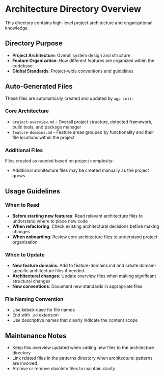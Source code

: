 # Architecture Directory Overview

This directory contains high-level project architecture and organizational knowledge.

## Directory Purpose
- **Project Architecture**: Overall system design and structure
- **Feature Organization**: How different features are organized within the codebase
- **Global Standards**: Project-wide conventions and guidelines

## Auto-Generated Files

These files are automatically created and updated by `agp init`:

### Core Architecture
- `project-overview.md` - Overall project structure, detected framework, build tools, and package manager
- `feature-domains.md` - Feature areas grouped by functionality and their file locations within the project

### Additional Files
Files created as needed based on project complexity:
- Additional architecture files may be created manually as the project grows

## Usage Guidelines

### When to Read
- **Before starting new features**: Read relevant architecture files to understand where to place new code
- **When refactoring**: Check existing architectural decisions before making changes
- **When onboarding**: Review core architecture files to understand project organization

### When to Update
- **New feature domains**: Add to feature-domains.md and create domain-specific architecture files if needed
- **Architectural changes**: Update overview files when making significant structural changes
- **New conventions**: Document new standards in appropriate files

### File Naming Convention
- Use kebab-case for file names
- End with `.md` extension
- Use descriptive names that clearly indicate the content scope

## Maintenance Notes
- Keep this overview updated when adding new files to the architecture directory
- Link related files in the patterns directory when architectural patterns are involved
- Archive or remove obsolete files to maintain clarity